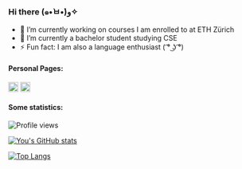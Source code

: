 ### Hi there (๑•̀ㅂ•́)و✧


- 🔭 I’m currently working on courses I am enrolled to at ETH Zürich
- 🌱 I’m currently a bachelor student studying CSE
- ⚡ Fun fact: I am also a language enthusiast ( ͡° ͜ʖ ͡°)


#### Personal Pages:

[<img src='https://cdn-icons-png.flaticon.com/512/174/174857.png' alt='linkedin' height='20'>](https://www.linkedin.com/in/yyouwu/)
[<img src='https://cdn-icons-png.flaticon.com/512/6517/6517327.png' alt='PersonalHomepage' height='20'>](https://n.ethz.ch/~youwuyou/)

 

#### Some statistics:
![Profile views](https://gpvc.arturio.dev/youwuyou)

[![You's GitHub stats](https://github-readme-stats.vercel.app/api?username=youwuyou&theme=tokyonight&show_icon=true)](https://github.com/youwuyou/github-readme-stats)

[![Top Langs](https://github-readme-stats.vercel.app/api/top-langs/?username=youwuyou&theme=tokyonight&show_icon=true)](https://github.com/youwuyou/github-readme-stats)
